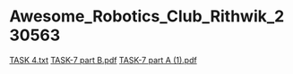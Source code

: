 # Awesome_Robotics_Club_Rithwik_230563

[TASK 4.txt](https://github.com/krith31/Awesome_Robotics_Club_Rithwik_230563/files/14921014/TASK.4.txt)
[TASK-7 part B.pdf](https://github.com/krith31/Awesome_Robotics_Club_Rithwik_230563/files/14921709/TASK-7.part.B.pdf)
[TASK-7 part A (1).pdf](https://github.com/krith31/Awesome_Robotics_Club_Rithwik_230563/files/14921711/TASK-7.part.A.1.pdf)
